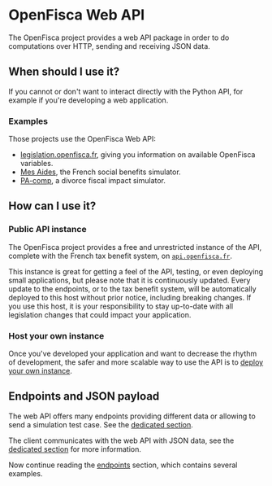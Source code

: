 # OpenFisca Web API

The OpenFisca project provides a web API package in order to do computations over HTTP, sending and receiving JSON data.


## When should I use it?

If you cannot or don't want to interact directly with the Python API, for example if you're developing a web application.

### Examples

Those projects use the OpenFisca Web API:

- [legislation.openfisca.fr](https://legislation.openfisca.fr), giving you information on available OpenFisca variables.
- [Mes Aides](https://mes-aides.gouv.fr), the French social benefits simulator.
- [PA-comp](https://pa-comp.firebaseapp.com), a divorce fiscal impact simulator.


## How can I use it?

### Public API instance

The OpenFisca project provides a free and unrestricted instance of the API, complete with the French tax benefit system, on [`api.openfisca.fr`](https://api.openfisca.fr).

This instance is great for getting a feel of the API, testing, or even deploying small applications, but please note that it is continuously updated. Every update to the endpoints, or to the tax benefit system, will be automatically deployed to this host without prior notice, including breaking changes.
If you use this host, it is your responsibility to stay up-to-date with all legislation changes that could impact your application.

### Host your own instance

Once you've developed your application and want to decrease the rhythm of development, the safer and more scalable way to use the API is to [deploy your own instance](https://github.com/openfisca/openfisca-web-api/tree/master/production-config).


## Endpoints and JSON payload

The web API offers many endpoints providing different data or allowing to send a simulation test case.
See the [dedicated section](./endpoints.md).

The client communicates with the web API with JSON data, see the [dedicated section](./json-data-structures.md) for more information.

Now continue reading the [endpoints](./endpoints.md) section, which contains several examples.
